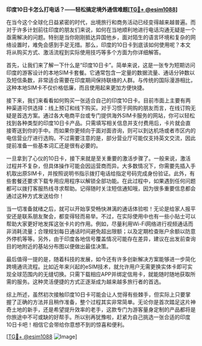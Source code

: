 **印度10日卡怎么打电话？——轻松搞定境外通信难题[[TG💪+ @esim1088](https://t.me/s/esim1088)]**

在当今这个全球化日益紧密的时代，出境旅行和商务活动已经变得越来越普遍。而对于许多计划前往印度的朋友们来说，如何在当地顺利地进行电话沟通无疑是一个亟需解决的问题。特别是当你刚刚抵达异国他乡，面对陌生的语言环境和复杂的网络设置时，难免会感到手足无措。那么，印度的10日卡到底该如何使用呢？本文将从购买方式、激活流程到实际使用技巧等多个方面为你详细解答。

首先，让我们来了解一下什么是“印度10日卡”。简单来说，这是一张专为短期访问印度的游客设计的本地SIM卡套餐。它通常包含一定量的数据流量、通话分钟数以及短信条数，非常适合需要在印度期间保持联络的人群。与传统的国际漫游相比，这种本地SIM卡不仅价格低廉，而且使用起来更加方便快捷。

接下来，我们来看看如何购买一张适合自己的印度10日卡。目前市面上主要有两种渠道可供选择：线上预订和线下购买。对于习惯于网购的朋友而言，在线订购无疑是首选方案。通过各大电商平台或专门提供海外SIM卡服务的网站，你可以轻松找到各种类型的印度10日卡产品。只需填写相关信息并支付费用后，卡片就会直接寄送到你的手中。而如果你更倾向于面对面咨询，则可以到达机场或者市区内的电信营业厅进行选购。不过需要注意的是，部分营业厅可能仅支持英文交流，因此提前准备一些基本词汇还是很有必要的。

一旦拿到了心仪的10日卡，接下来就是至关重要的激活步骤了。一般来说，激活过程并不复杂，但具体操作可能会因运营商而异。大多数情况下，你需要先插入手机取出原SIM卡，并按照说明书指示拨打电话给指定号码完成身份验证。此外，有些套餐还要求下载专用应用程序以解锁全部功能。在此过程中，如果遇到任何问题都可以拨打客服热线寻求帮助。记得随时关注短信通知哦，因为很多重要信息都会通过这种方式发送给你！

当一切准备就绪之后，就可以开始享受畅快淋漓的通话体验啦！无论是给家人报平安还是联系朋友聚会，都变得轻而易举。不过，在实际使用中也有一些小贴士可以帮助大家更好地发挥这张卡片的作用。例如，尽量利用Wi-Fi网络进行视频通话而非消耗流量；合理规划每日通话时间避免超出限额；以及定期检查账户余额以防意外停机等等。另外，由于印度各地信号覆盖情况可能存在差异，建议在出发前查询目的地附近的基站分布图以便做出最佳决策。

最后值得一提的是，随着科技的发展，如今还有许多创新解决方案能够进一步简化跨境通讯流程。比如近年来兴起的eSIM技术，就允许用户无需更换实体卡即可实现全球范围内的无缝切换。只需下载相应APP并绑定信用卡，就能随时随地获取所需的服务。这种灵活便捷的方式正逐渐成为越来越多旅行者的首选。

综上所述，虽然初次接触印度10日卡可能会让人觉得有些棘手，但实际上只要掌握了正确的方法并且稍作准备，整个过程其实非常简单。无论你是首次踏足这片神奇土地的新手，还是希望提升效率的老手，这款专门为游客量身定制的产品都将是你旅途中不可或缺的好帮手。所以别再犹豫啦，赶紧为自己挑选一张合适的印度10日卡吧！相信它会带给你意想不到的惊喜和便利。

[[TG💪+ @esim1088](https://t.me/s/esim1088) ![Image](https://i.postimg.cc/4NQfJmqS/Snipaste-2025-05-13-00-14-12.png)]